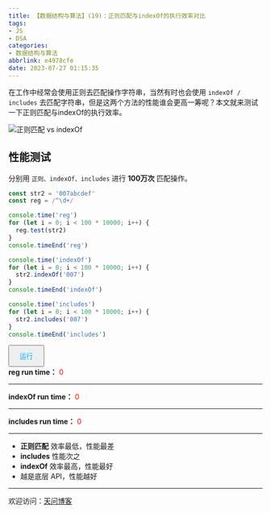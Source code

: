 ```yaml
---
title: 【数据结构与算法】(19)：正则匹配与indexOf的执行效率对比
tags:
- JS
- DSA
categories:
- 数据结构与算法
abbrlink: e4978cfe
date: 2023-07-27 01:15:35
---
```


在工作中经常会使用正则去匹配操作字符串，当然有时也会使用 `indexOf / includes` 去匹配字符串，但是这两个方法的性能谁会更高一筹呢？本文就来测试一下正则匹配与indexOf的执行效率。

![正则匹配 vs indexOf](https://tiven.cn/static/img/img-dsa-01-6Q5tuJKvFrD-nx9eIVizq.jpg)

[//]: # (<!-- more -->)

## 性能测试

分别用 `正则、indexOf、includes` 进行 **100万次** 匹配操作。

```typescript
const str2 = '007abcdef'
const reg = /^\d+/

console.time('reg')
for (let i = 0; i < 100 * 10000; i++) {
  reg.test(str2)
}
console.timeEnd('reg')

console.time('indexOf')
for (let i = 0; i < 100 * 10000; i++) {
  str2.indexOf('007')
}
console.timeEnd('indexOf')

console.time('includes')
for (let i = 0; i < 100 * 10000; i++) {
  str2.includes('007')
}
console.timeEnd('includes')
```

<div>
  <button style='padding: 10px 20px; color: #00b1fb;' class='rotate-btn' onclick='run()'>运行</button>
  <br>
  <b>reg run time：</b>  <span style='color: red;' class='box1-ms'>0</span>
  <hr>
  <b>indexOf run time：</b>  <span style='color: red;' class='box2-ms'>0</span>
  <hr>
  <b>includes run time：</b>  <span style='color: red;' class='box3-ms'>0</span>
  <hr>
</div>
<script>
  const str = '007abcdef'
  const reg = /^\d+/
  
  function run() {
    let s1 = performance.now()
    for (let i = 0; i < 100 * 10000; i++) {
      reg.test(str)
    }
    document.querySelector('.box1-ms').innerText = performance.now() - s1 + ' ms'

    let s2 = performance.now()
    for (let i = 0; i < 100 * 10000; i++) {
      str.indexOf('007')
    }
    document.querySelector('.box2-ms').innerText = performance.now() - s2 + ' ms'

    let s3 = performance.now()
    for (let i = 0; i < 100 * 10000; i++) {
      str.includes('007')
    }
    document.querySelector('.box3-ms').innerText = performance.now() - s3 + ' ms'
  }
</script>

* **正则匹配** 效率最低，性能最差
* **includes** 性能次之
* **indexOf** 效率最高，性能最好
* 越是底层 API，性能越好

---

欢迎访问：[天问博客](https://tiven.cn/p/e4978cfe/ "天问博客-专注于大前端技术")

